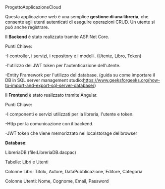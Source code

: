 ProgettoApplicazioneCloud

Questa applicazione web è una semplice **gestione di una libreria**, che consente agli utenti autenticati di eseguire operazioni CRUD.
Un utente si può anche registrare.

Il **Backend** è stato realizzato tramite ASP.Net Core.

Punti Chiave:

-I controller, i servizi, i repository e i modelli. (Utente, Libro, Token)

-l'utilizzo del JWT token per l'autenticazione dell'utente.

-Entity Framework per l'utilizzo del database. (guida su come importare il DB in SQL server management studio:https://www.geeksforgeeks.org/how-to-import-and-export-sql-server-database/)

Il **Frontend** è stato realizzato tramite Angular.

Punti Chiave:

-I componenti e servizi utilizzati per la libreria, l'utente e token.

-Http per la comunicazione con il backend.

-JWT token che viene memorizzato nel localstorage del browser

**Database**:

LibreriaDB (file:LibreriaDB.dacpac)

Tabelle: Libri e Utenti

Colonne Libri: Titolo, Autore, DataPubblicazione, Editore, Categoria

Colonne Utenti: Nome, Cognome, Email, Password
